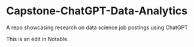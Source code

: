 # Capstone-ChatGPT-Data-Analytics
A repo showcasing research on data science job postings using ChatGPT

This is an edit in Notable. 